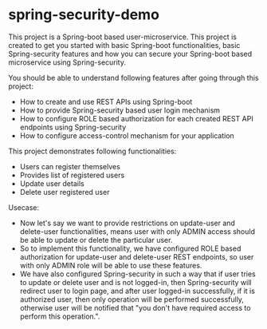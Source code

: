 # spring-security-demo
This project is a Spring-boot based user-microservice. This project is created to get you started with basic Spring-boot functionalities, basic Spring-security features and how you can secure your Spring-boot based microservice using Spring-security.

You should be able to understand following features after going through this project:
- How to create and use REST APIs using Spring-boot
- How to provide Spring-security based user login mechanism
- How to configure ROLE based authorization for each created REST API endpoints using Spring-security
- How to configure access-control mechanism for your application

This project demonstrates following functionalities:
- Users can register themselves
- Provides list of registered users
- Update user details
- Delete user registered user

Usecase:
- Now let's say we want to provide restrictions on update-user and delete-user functionalities, means user with only ADMIN access should be able to update or delete the particular user.
- So to implement this functionality, we have configured ROLE based authorization for update-user and delete-user REST endpoints, so user with only ADMIN role will be able to use these features.
- We have also configured Spring-security in such a way that if user tries to update or delete user and is not logged-in, then Spring-security will redirect user to login page, and after user logged-in successfully, if it is authorized user, then only operation will be performed successfully, otherwise user will be notified that "you don't have required access to perform this operation.".
